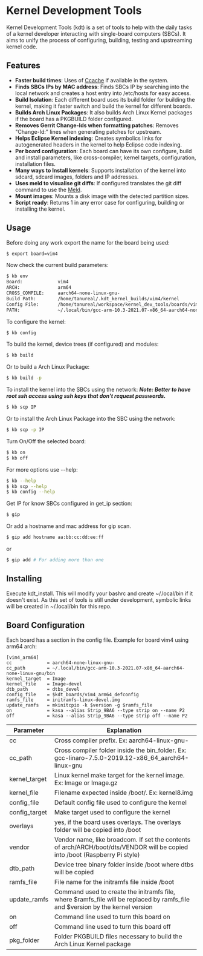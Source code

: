 # Kernel Development Tools
Kernel Development Tools (kdt) is a set of tools to help with the daily tasks of a kernel developer interacting with single-board computers (SBCs).
It aims to unify the process of configuring, building, testing and upstreaming kernel code.

## Features

- **Faster build times**: Uses of [Ccache](https://ccache.dev/) if available in the system.
- **Finds SBCs IPs by MAC address**: Finds SBCs IP by searching into the local network and creates a host entry into /etc/hosts for easy access.
- **Build Isolation**: Each different board uses its build folder for building the kernel, making it faster switch and build the kernel for different boards.
- **Builds Arch Linux Packages**: It also builds Arch Linux Kernel packages if the board has a PKGBUILD folder configured.
- **Removes Gerrit Change-Ids when formatting patches**: Removes "Change-Id:" lines when generating patches for upstream.
- **Helps Eclipse Kernel indexing**: Creates symbolics links for autogenerated headers in the kernel to help Eclipse code indexing.
- **Per board configuration**: Each board can have its own configure, build and install parameters, like cross-compiler, kernel targets, configuration, installation files.
- **Many ways to Install kernels**: Supports installation of the kernel into sdcard, sdcard images, folders and IP addresses.
- **Uses meld to visualise git diffs**: If configured translates the git diff command to use the [Meld](https://gitlab.gnome.org/GNOME/meld).
- **Mount images**: Mounts a disk image with the detected partition sizes.
- **Script ready**: Returns 1 in any error case for configuring, building or installing the kernel.

## Usage

Before doing any work export the name for the board being used:
```bash
$ export board=vim4
```
Now check the current build parameters:
```bash
$ kb env
Board:             vim4
ARCH:              arm64
CROSS_COMPILE:     aarch64-none-linux-gnu-
Build Path:        /home/tanureal/.kdt_kernel_builds/vim4/kernel
Config File:       /home/tanureal/workspace/kernel_dev_tools/boards/vim4_arm64_defconfig
PATH:              ~/.local/bin/gcc-arm-10.3-2021.07-x86_64-aarch64-none-linux-gnu/bin/ccache:~/.local/bin/gcc-arm-10.3-2021.07-x86_64-aarch64-none-linux-gnu/bin/:$PATH
```

To configure the kernel:
```bash
$ kb config
```
To build the kernel, device trees (if configured) and modules:
```bash
$ kb build
```
Or to build a Arch Linux Package:
```bash
$ kb build -p
```
To install the kernel into the SBCs using the network:
**_Note: Better to have root ssh access using ssh keys that don't request passwords._**
```bash
$ kb scp IP
```
Or to install the Arch Linux Package into the SBC using the network:
```bash
$ kb scp -p IP
```
Turn On/Off the selected board:
```bash
$ kb on
$ kb off
```
For more options use --help:
```bash
$ kb --help
$ kb scp --help
$ kb config --help
```

Get IP for know SBCs configured in get_ip section:
```bash
$ gip
```
Or add a hostname and mac address for gip scan.
```bash
$ gip add hostname aa:bb:cc:dd:ee:ff
```
or
```bash
$ gip add # For adding more than one
```

## Installing

Execute kdt_install. This will modify your bashrc and create ~/.local/bin if it doesn't exist.
As this set of tools is still under development, symbolic links will be created in ~/.local/bin for this repo.

## Board Configuration

Each board has a section in the config file.
Example for board vim4 using arm64 arch:
```
[vim4_arm64]
cc             = aarch64-none-linux-gnu-
cc_path        = ~/.local/bin/gcc-arm-10.3-2021.07-x86_64-aarch64-none-linux-gnu/bin
kernel_target  = Image
kernel_file    = Image-devel
dtb_path       = dtbs_devel
config_file    = $kdt_boards/vim4_arm64_defconfig
ramfs_file     = initramfs-linux-devel.img
update_ramfs   = mkinitcpio -k $version -g $ramfs_file
on             = kasa --alias Strip_9BA6 --type strip on --name P2
off            = kasa --alias Strip_9BA6 --type strip off --name P2
```

| Parameter      | Explanation                                                                                                                      |
|----------------|----------------------------------------------------------------------------------------------------------------------------------|
| cc             | Cross compiler prefix. Ex: aarch64-linux-gnu-                                                                                    |
| cc_path        | Cross compiler folder inside the bin_folder. Ex: gcc-linaro-7.5.0-2019.12-x86_64_aarch64-linux-gnu                               |
| kernel_target  | Linux kernel make target for the kernel image. Ex: Image or Image.gz                                                             |
| kernel_file    | Filename expected inside /boot/. Ex: kernel8.img                                                                                 |
| config_file    | Default config file used to configure the kernel                                                                                 |
| config_target  | Make target used to configure the kernel                                                                                         |
| overlays       | yes, if the board uses overlays. The overlays folder will be copied into /boot                                                   |
| vendor         | Vendor name, like broadcom. If set the contents of arch/ARCH/boot/dts/VENDOR will be copied into /boot (Raspberry Pi style)      |
| dtb_path       | Device tree binary folder inside /boot where dtbs will be copied                                                                 |
| ramfs_file     | File name for the initramfs file inside /boot                                                                                    |
| update_ramfs   | Command used to create the initramfs file, where $ramfs_file will be replaced by ramfs_file and $version by the kernel version   |
| on             | Command line used to turn this board on                                                                                          |
| off            | Command line used to turn this board off                                                                                         |
| pkg_folder     | Folder PKGBUILD files necessary to build the Arch Linux Kernel package                                                           |

